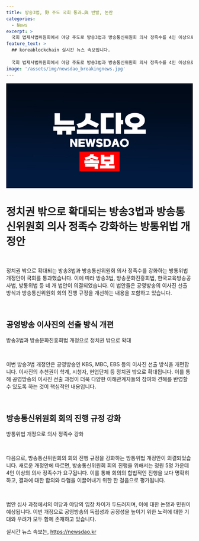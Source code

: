 ```yaml
---
title: 방송3법, 野 주도 국회 통과…與 반발, 논란
categories:
  - News
excerpt: >
  국회 법제사법위원회에서 야당 주도로 방송3법과 방송통신위원회 의사 정족수를 4인 이상으로 정하는 방통위법 개정안 등 4개 법안이 통과됐습니다. 의회는 법안심사 소위원회의 추가 논의 주장을 무시하고 다수결로 의결을 강행했습니다. 방송3법은 공영방송의 이사진을 정치권 밖으로 확대하는 내용을, 방통위법 개정안은 의사 정족수를 4인 이상으로 정하는 내용을 담고 있습니다. 야당은 독립성을 보장하는 최소한의 장치로 주장하며 벼르고 있지만, 여당은 야권 인사 채용을 우려하고 있습니다.
feature_text: >
  ## koreablockchain 실시간 뉴스 속보입니다.

  국회 법제사법위원회에서 야당 주도로 방송3법과 방송통신위원회 의사 정족수를 4인 이상으로 정하는 방통위법 개정안 등 4개 법안이 통과됐습니다. 의회는 법안심사 소위원회의 추가 논의 주장을 무시하고 다수결로 의결을 강행했습니다. 방송3법은 공영방송의 이사진을 정치권 밖으로 확대하는 내용을, 방통위법 개정안은 의사 정족수를 4인 이상으로 정하는 내용을 담고 있습니다. 야당은 독립성을 보장하는 최소한의 장치로 주장하며 벼르고 있지만, 여당은 야권 인사 채용을 우려하고 있습니다.
image: '/assets/img/newsdao_breakingnews.jpg'
---
```


<p><img src="/assets/img/newsdao_breakingnews.jpg" alt="koreablockchain 속보" /></p>

<h1>정치권 밖으로 확대되는 방송3법과 방송통신위원회 의사 정족수 강화하는 방통위법 개정안</h1>

<p data-ke-size="size16">&nbsp;</p>

<p>정치권 밖으로 확대되는 방송3법과 방송통신위원회 의사 정족수를 강화하는 방통위법 개정안이 국회를 통과했습니다. 이에 따라 방송3법, 방송문화진흥회법, 한국교육방송공사법, 방통위법 등 네 개 법안이 의결되었습니다. 이 법안들은 공영방송의 이사진 선출 방식과 방송통신위원회 회의 진행 규정을 개선하는 내용을 포함하고 있습니다.</p>

<p data-ke-size="size16">&nbsp;</p>

<h2 data-ke-size="size26">공영방송 이사진의 선출 방식 개편</h2>

<p data-ke-size="size16">방송3법과 방송문화진흥회법 개정으로 정치권 밖으로 확대</p>

<p data-ke-size="size16">&nbsp;</p>

<p>이번 방송3법 개정안은 공영방송인 KBS, MBC, EBS 등의 이사진 선출 방식을 개편합니다. 이사진의 추천권이 학계, 시청자, 현업단체 등 정치권 밖으로 확대됩니다. 이를 통해 공영방송의 이사진 선출 과정이 더욱 다양한 이해관계자들의 참여와 견해를 반영할 수 있도록 하는 것이 핵심적인 내용입니다.</p>

<p data-ke-size="size16">&nbsp;</p>

<h2 data-ke-size="size26">방송통신위원회 회의 진행 규정 강화</h2>

<p data-ke-size="size16">방통위법 개정으로 의사 정족수 강화</p>

<p data-ke-size="size16">&nbsp;</p>

<p>다음으로, 방송통신위원회의 회의 진행 규정을 강화하는 방통위법 개정안이 의결되었습니다. 새로운 개정안에 따르면, 방송통신위원회 회의 진행을 위해서는 정원 5명 가운데 4인 이상의 의사 정족수가 요구됩니다. 이를 통해 회의의 합법적인 진행을 보다 명확히 하고, 결과에 대한 합의와 타협을 이끌어내기 위한 한 걸음으로 평가됩니다.</p>

<p data-ke-size="size16">&nbsp;</p>

<p>법안 심사 과정에서의 여당과 야당의 입장 차이가 두드러지며, 이에 대한 논쟁과 민원이 예상됩니다. 이번 개정으로 공영방송의 독립성과 공정성을 높이기 위한 노력에 대한 기대와 우려가 모두 함께 존재하고 있습니다.</p>
실시간 뉴스 속보는, <a href="https://newsdao.kr" rel="dofollow">https://newsdao.kr</a>


